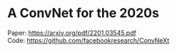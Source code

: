 # A ConvNet for the 2020s

Paper: https://arxiv.org/pdf/2201.03545.pdf <br/>
Code: https://github.com/facebookresearch/ConvNeXt <br/>
